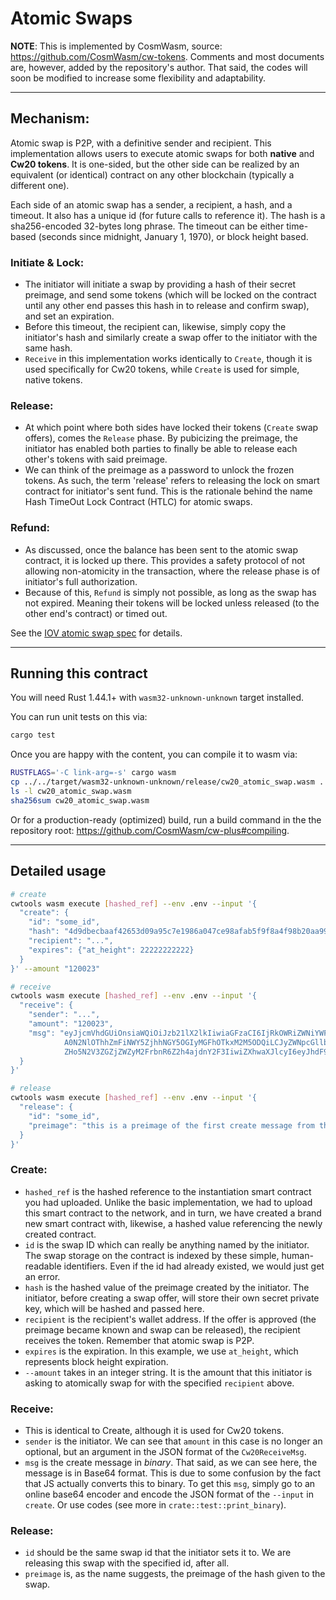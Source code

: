 # Atomic Swaps

**NOTE**: This is implemented by CosmWasm, source: https://github.com/CosmWasm/cw-tokens. Comments and most documents are,
however, added by the repository's author. That said, the codes will soon be modified to increase some flexibility and
adaptability.


----------------
## Mechanism:

Atomic swap is P2P, with a definitive sender and recipient. This implementation allows users to execute atomic swaps for
both **native** and **Cw20 tokens**. It is one-sided, but the other side can be realized by an equivalent (or identical) 
contract on any other blockchain (typically a different one).

Each side of an atomic swap has a sender, a recipient, a hash, and a timeout. It also has a unique id (for future calls to
reference it). The hash is a sha256-encoded 32-bytes long phrase. The timeout can be either time-based (seconds since
midnight, January 1, 1970), or block height based.

### Initiate & Lock:
* The initiator will initiate a swap by providing a hash of their secret preimage, and send some tokens (which will be locked
on the contract until any other end passes this hash in to release and confirm swap), and set an expiration.
* Before this timeout, the recipient can, likewise, simply copy the initiator's hash and similarly create a swap offer to the
initiator with the same hash.
* `Receive` in this implementation works identically to `Create`, though it is used specifically for Cw20 tokens, while
`Create` is used for simple, native tokens.

### Release:
* At which point where both sides have locked their tokens (`Create` swap offers), comes the `Release` phase. By pubicizing 
the preimage, the initiator has enabled both parties to finally be able to release each other's tokens with said preimage.
* We can think of the preimage as a password to unlock the frozen tokens. As such, the term 'release' refers to releasing the 
lock on smart contract for initiator's sent fund. This is the rationale behind the name Hash TimeOut Lock Contract (HTLC) for 
atomic swaps.

### Refund:
* As discussed, once the balance has been sent to the atomic swap contract, it is locked up there. This provides a safety
protocol of not allowing non-atomicity in the transaction, where the release phase is of initiator's full authorization.
* Because of this, `Refund` is simply not possible, as long as the swap has not expired. Meaning their tokens will be locked
unless released (to the other end's contract) or timed out.

See the [IOV atomic swap spec](https://github.com/iov-one/iov-core/blob/master/docs/atomic-swap-protocol-v1.md)
for details.


----------------
## Running this contract

You will need Rust 1.44.1+ with `wasm32-unknown-unknown` target installed.

You can run unit tests on this via: 
```bash
cargo test
```

Once you are happy with the content, you can compile it to wasm via:
```bash
RUSTFLAGS='-C link-arg=-s' cargo wasm
cp ../../target/wasm32-unknown-unknown/release/cw20_atomic_swap.wasm .
ls -l cw20_atomic_swap.wasm
sha256sum cw20_atomic_swap.wasm
```

Or for a production-ready (optimized) build, run a build command in the
the repository root: https://github.com/CosmWasm/cw-plus#compiling.


----------------
## Detailed usage

  ```bash
  # create
  cwtools wasm execute [hashed_ref] --env .env --input '{
    "create": {
      "id": "some_id", 
      "hash": "4d9dbecbaaf42653d09a95c7e1986a047ce98afab5f9f8a4f98b20aa9913c984", 
      "recipient": "...", 
      "expires": {"at_height": 22222222222}
    }
  }' --amount "120023"

  # receive
  cwtools wasm execute [hashed_ref] --env .env --input '{
    "receive": {
      "sender": "...", 
      "amount": "120023", 
      "msg": "eyJjcmVhdGUiOnsiaWQiOiJzb21lX2lkIiwiaGFzaCI6IjRkOWRiZWNiYWFmNDI2NTNkMDlhOTVjN2UxOTg2YT
              A0N2NlOThhZmFiNWY5ZjhhNGY5OGIyMGFhOTkxM2M5ODQiLCJyZWNpcGllbnQiOiJvcmFpMXRjZW5xazRmMjZ2
              ZHo5N2V3ZGZjZWZyM2FrbnR6Z2h4ajdnY2F3IiwiZXhwaXJlcyI6eyJhdF9oZWlnaHQiOjIyMjIyMjIyfX19"
    }
  }'

  # release
  cwtools wasm execute [hashed_ref] --env .env --input '{
    "release": {
      "id": "some_id",
      "preimage": "this is a preimage of the first create message from the atomic swap"
    }
  }'
  ```

### Create:
  * `hashed_ref` is the hashed reference to the instantiation smart contract you had uploaded. Unlike the basic implementation,
    we had to upload this smart contract to the network, and in turn, we have created a brand new smart contract with, likewise,
    a hashed value referencing the newly created contract.
  * `id` is the swap ID which can really be anything named by the initiator. The swap storage on the contract is indexed by these
    simple, human-readable identifiers. Even if the id had already existed, we would just get an error.
  * `hash` is the hashed value of the preimage created by the initiator. The initiator, before creating a swap offer, will store
    their own secret private key, which will be hashed and passed here.
  * `recipient` is the recipient's wallet address. If the offer is approved (the preimage became known and swap can be released),
    the recipient receives the token. Remember that atomic swap is P2P.
  * `expires` is the expiration. In this example, we use `at_height`, which represents block height expiration.
  * `--amount` takes in an integer string. It is the amount that this initiator is asking to atomically swap
    for with the specified `recipient` above.

### Receive:
  * This is identical to Create, although it is used for Cw20 tokens.
  * `sender` is the initiator. We can see that `amount` in this case is no longer an optional, but an argument in the JSON format
    of the `Cw20ReceiveMsg`.
  * `msg` is the create message in *binary*. That said, as we can see here, the message is in Base64 format. This is due to some
    confusion by the fact that JS actually converts this to binary. To get this `msg`, simply go to an online base64 encoder and
    encode the JSON format of the `--input` in `create`. Or use codes (see more in `crate::test::print_binary`).

### Release:
  * `id` should be the same swap id that the initiator sets it to. We are releasing this swap with the specified id, after all.
  * `preimage` is, as the name suggests, the preimage of the hash given to the swap.